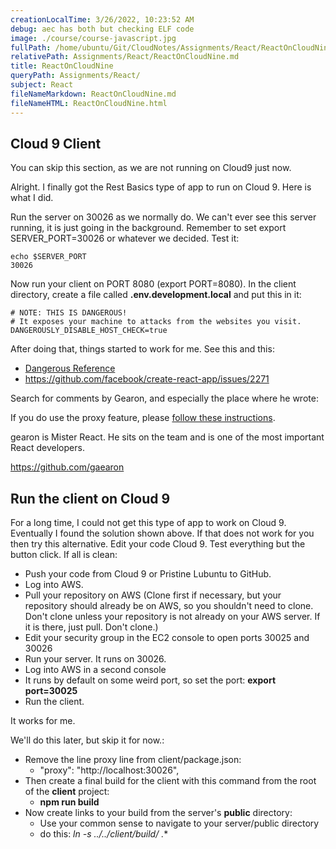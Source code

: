 ```yaml
---
creationLocalTime: 3/26/2022, 10:23:52 AM
debug: aec has both but checking ELF code
image: ./course/course-javascript.jpg
fullPath: /home/ubuntu/Git/CloudNotes/Assignments/React/ReactOnCloudNine.md
relativePath: Assignments/React/ReactOnCloudNine.md
title: ReactOnCloudNine
queryPath: Assignments/React/
subject: React
fileNameMarkdown: ReactOnCloudNine.md
fileNameHTML: ReactOnCloudNine.html
---
```



<!-- toc -->
<!-- tocstop -->

## Cloud 9 Client

You can skip this section, as we are not running on Cloud9 just now.

Alright. I finally got the Rest Basics type of app to run on Cloud 9. Here is what I did.

Run the server on 30026 as we normally do. We can't ever see this server running, it is just going in the background. Remember to set export SERVER_PORT=30026 or whatever we decided. Test it:

```
echo $SERVER_PORT
30026
```

Now run your client on PORT 8080 (export PORT=8080). In the client directory, create a file called **.env.development.local** and put this in it:

```
# NOTE: THIS IS DANGEROUS!
# It exposes your machine to attacks from the websites you visit.
DANGEROUSLY_DISABLE_HOST_CHECK=true
```

<p>After doing that, things started to work for me. See this and this:</p>

<ul>
<li><a href="https://github.com/facebook/create-react-app/blob/master/packages/react-scripts/template/README.md#invalid-host-header-errors-after-configuring-proxy">Dangerous Reference</a>&nbsp;</li>
<li><a href="https://github.com/facebook/create-react-app/issues/2271">https://github.com/facebook/create-react-app/issues/2271</a></li>
</ul>

<p>Search for comments by Gearon, and especially the place where he wrote:</p>

<p>If you do use the proxy feature, please <a  href="https://github.com/facebookincubator/create-react-app/blob/master/packages/react-scripts/template/README.md#invalid-host-header-errors-after-configuring-proxy">follow these instructions</a>.</p>

<p>gearon is Mister React. He sits on the team and is one of the most important React developers. </p>

<p><a href="https://github.com/gaearon">https://github.com/gaearon</a></p>


## Run the client on Cloud 9

For a long time, I could not get this type of app to work on Cloud 9. Eventually I found the solution shown above. If that does not work for you then try this alternative. Edit your code Cloud 9. Test everything but the button click. If all is clean:

- Push your code from Cloud 9 or Pristine Lubuntu to GitHub.
- Log into AWS.
- Pull your repository on AWS (Clone first if necessary, but your repository should already be on AWS, so you shouldn't need to clone. Don't clone unless your repository is not already on your AWS server. If it is there, just pull. Don't clone.)
- Edit your security group in the EC2 console to open ports 30025 and 30026
- Run your server. It runs on 30026.
- Log into AWS in a second console
- It runs by default on some weird port, so set the port: **export port=30025**
- Run the client.

It works for me.

We'll do this later, but skip it for now.:

- Remove the line proxy line from client/package.json:
  - "proxy": "http://localhost:30026",
- Then create a final build for the client with this command from the root of the **client** project:
  - **npm run build**
- Now create links to your build from the server's **public** directory:
  - Use your common sense to navigate to your server/public directory
  - do this: **ln -s ../../client/build/* .**
